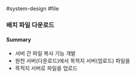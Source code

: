 #system-design #file

### 배치 파일 다운로드

#### Summary

* 서버 간 파일 복사 기능 개발
* 원천 서버(다운로드)에서 목적지 서버(업로드) 파일을
* 목적지 서버로 파일을 업로드